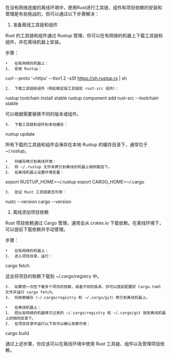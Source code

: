 在没有网络连接的离线环境中，使用Rust进行工具链、组件和项目依赖的安装和管理是有些挑战的，但可以通过以下步骤解决：

1. 准备离线工具链和组件

Rust 的工具链和组件通过 Rustup 管理，你可以在有网络的机器上下载工具链和组件，并在离线机器上安装。

步骤：

	•	在有网络的机器上：
	1.	安装 Rustup：

curl --proto '=https' --tlsv1.2 -sSf https://sh.rustup.rs | sh


	2.	下载工具链和组件（例如稳定版工具链和 rust-src 组件）：

rustup toolchain install stable
rustup component add rust-src --toolchain stable

可以根据需要替换不同的版本或组件。

	3.	下载工具链和组件到本地缓存：

rustup update

所有下载的工具链和组件会保存在本地 Rustup 的缓存目录下，通常位于 ~/.rustup。

	•	将缓存拷贝到离线环境：
	1.	将 ~/.rustup 文件夹拷贝到离线的机器上相同路径下。
	2.	在离线机器上设置环境变量：

export RUSTUP_HOME=~/.rustup
export CARGO_HOME=~/.cargo


	3.	验证 Rust 工具链是否可用：

rustc --version
cargo --version



2. 离线添加项目依赖

Rust 项目依赖通过 Cargo 管理，通常会从 crates.io 下载依赖。在离线环境下，可以提前下载依赖并手动管理。

步骤：

	•	在有网络的机器上：
	1.	进入项目目录，运行：

cargo fetch

这会将项目的依赖下载到 ~/.cargo/registry 中。

	2.	如果想一次性下载多个项目的依赖，或者不同的版本，你可以提前配置好 Cargo.toml 文件并运行 cargo fetch。
	3.	将依赖缓存（~/.cargo/registry 和 ~/.cargo/git）拷贝到离线机器上。

	•	在离线机器上：
	1.	把从有网络的机器拷贝过来的 ~/.cargo/registry 和 ~/.cargo/git 放到离线机器上的相同目录下。
	2.	在项目目录中运行以下命令以确认依赖可用：

cargo build



通过上述步骤，你应该可以在离线环境中使用 Rust 工具链、组件以及管理项目依赖。